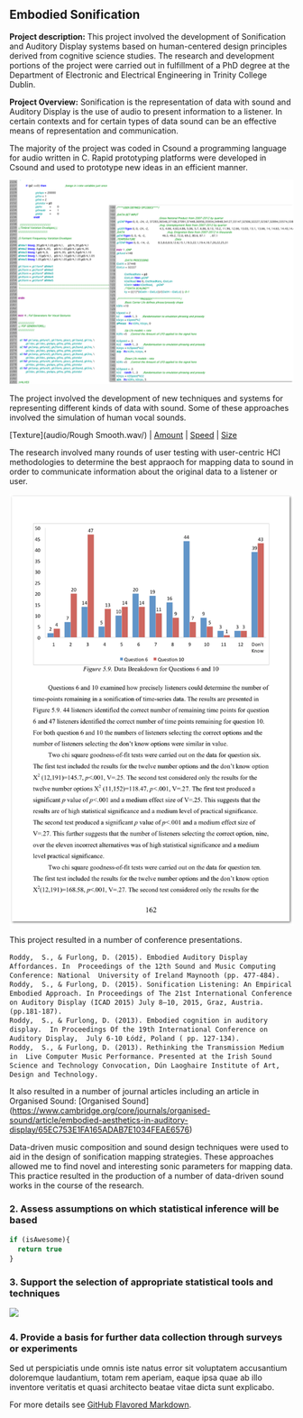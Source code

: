 ## Embodied Sonification

**Project description:** This project involved the development of Sonification and Auditory Display systems based on human-centered design principles derived from cognitive science studies. The research and development portions of the project were carried out in fulfillment of a PhD degree at the Department of Electronic and Electrical Engineering in Trinity College Dublin.

**Project Overview:** 
Sonification is the representation of data with sound and Auditory Display is the use of audio to present information to a listener. In certain contexts and for certain types of data sound can be an effective means of representation and communication.

The majority of the project was coded in Csound a programming language for audio written in C. Rapid prototyping platforms were developed in Csound and used to prototype new ideas in an efficient manner. 

<img src="images/CsoundCode.png?raw=true"/>

The project involved the development of new techniques and systems for representing different kinds of data with sound.  Some of these approaches involved the simulation of human vocal sounds.

[Texture](audio/Rough Smooth.wav/) | [Amount](audio/Amount.wav/) | [Speed](audio/Speed.wav/) | [Size](audio/Size.wav/)

The research involved many rounds of user testing with user-centric HCI methodologies to determine the best appraoch for mapping data to sound in order to communicate information about the original data to a listener or user. 

<img src="images/page2.png?raw=true"/>

This project resulted in a number of conference presentations.

    Roddy,  S., & Furlong, D. (2015). Embodied Auditory Display Affordances. In  Proceedings of the 12th Sound and Music Computing Conference: National  University of Ireland Maynooth (pp. 477-484).
    Roddy,  S., & Furlong, D. (2015). Sonification Listening: An Empirical  Embodied Approach. In Proceedings of The 21st International Conference on Auditory Display (ICAD 2015) July 8–10, 2015, Graz, Austria.  (pp.181-187).
    Roddy,  S., & Furlong, D. (2013). Embodied cognition in auditory display.  In Proceedings Of the 19th International Conference on Auditory Display,  July 6-10 Łódź, Poland ( pp. 127-134).
    Roddy,  S., & Furlong, D. (2013). Rethinking the Transmission Medium in  Live Computer Music Performance. Presented at the Irish Sound Science and Technology Convocation, Dún Laoghaire Institute of Art, Design and Technology. 

It also resulted in a number of journal articles including an article in Organised Sound:
[Organised Sound] (https://www.cambridge.org/core/journals/organised-sound/article/embodied-aesthetics-in-auditory-display/65EC753E1FA165ADAB7E1034FEAE6576)

Data-driven music composition and sound design techniques were used to aid in the design of sonification mapping strategies. These approaches allowed me to find novel and interesting sonic parameters for mapping data.  This practice resulted in the production of a number of data-driven sound works in the course of the research. 

### 2. Assess assumptions on which statistical inference will be based

```javascript
if (isAwesome){
  return true
}
```

### 3. Support the selection of appropriate statistical tools and techniques

<img src="images/dummy_thumbnail.jpg?raw=true"/>

### 4. Provide a basis for further data collection through surveys or experiments

Sed ut perspiciatis unde omnis iste natus error sit voluptatem accusantium doloremque laudantium, totam rem aperiam, eaque ipsa quae ab illo inventore veritatis et quasi architecto beatae vitae dicta sunt explicabo. 

For more details see [GitHub Flavored Markdown](https://guides.github.com/features/mastering-markdown/).
